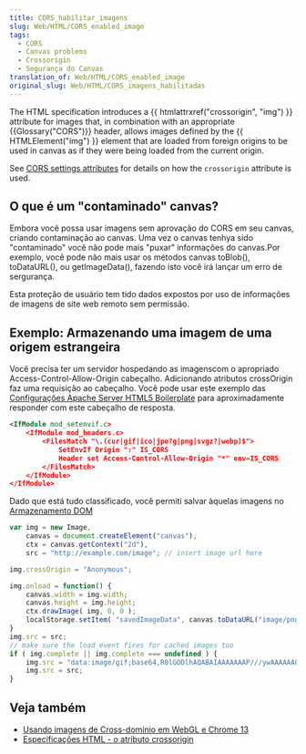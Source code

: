 ```yaml
---
title: CORS_habilitar_imagens
slug: Web/HTML/CORS_enabled_image
tags:
  - CORS
  - Canvas problems
  - Crossorigin
  - Segurança do Canvas
translation_of: Web/HTML/CORS_enabled_image
original_slug: Web/HTML/CORS_imagens_habilitadas
---
```

The HTML specification introduces a {{ htmlattrxref("crossorigin", "img") }} attribute for images that, in combination with an appropriate {{Glossary("CORS")}} header, allows images defined by the {{ HTMLElement("img") }} element that are loaded from foreign origins to be used in canvas as if they were being loaded from the current origin.

See [CORS settings attributes](/en/HTML/CORS_settings_attributes) for details on how the `crossorigin` attribute is used.

## O que é um "contaminado" canvas?

Embora você possa usar imagens sem aprovação do CORS em seu canvas, criando contaminação ao canvas. Uma vez o canvas tenhya sido "contaminado" você não pode mais "puxar" informações do canvas.Por exemplo, você pode não mais usar os métodos canvas toBlob(), toDataURL(), ou getImageData(), fazendo isto você irá lançar um erro de sergurança.

Esta proteção de usuário tem tido dados expostos por uso de informações de imagens de site web remoto sem permissão.

## Exemplo: Armazenando uma imagem de uma origem estrangeira

Você precisa ter um servidor hospedando as imagenscom o apropriado Access-Control-Allow-Origin cabeçalho. Adicionando atributos crossOrigin faz uma requisição ao cabeçalho. Você pode usar este exemplo das [Configurações Apache Server HTML5 Boilerplate](https://github.com/h5bp/server-configs-apache/blob/fc379c45f52a09dd41279dbf4e60ae281110a5b0/src/.htaccess#L36-L53) para aproximadamente responder com este cabeçalho de resposta.

```xml
<IfModule mod_setenvif.c>
    <IfModule mod_headers.c>
        <FilesMatch "\.(cur|gif|ico|jpe?g|png|svgz?|webp)$">
            SetEnvIf Origin ":" IS_CORS
            Header set Access-Control-Allow-Origin "*" env=IS_CORS
        </FilesMatch>
    </IfModule>
</IfModule>
```

Dado que está tudo classificado, você permiti salvar àquelas imagens no [Armazenamento DOM](/pt-BR/docs/Web/Guide/API/DOM/Storage)

```js
var img = new Image,
    canvas = document.createElement("canvas"),
    ctx = canvas.getContext("2d"),
    src = "http://example.com/image"; // insert image url here

img.crossOrigin = "Anonymous";

img.onload = function() {
    canvas.width = img.width;
    canvas.height = img.height;
    ctx.drawImage( img, 0, 0 );
    localStorage.setItem( "savedImageData", canvas.toDataURL("image/png") );
}
img.src = src;
// make sure the load event fires for cached images too
if ( img.complete || img.complete === undefined ) {
    img.src = "data:image/gif;base64,R0lGODlhAQABAIAAAAAAAP///ywAAAAAAQABAAACAUwAOw==";
    img.src = src;
}
```

## Veja também

- [Usando imagens de Cross-domínio em WebGL e Chrome 13](http://blog.chromium.org/2011/07/using-cross-domain-images-in-webgl-and.html)
- [Especificações HTML - o atributo crossorigin](http://whatwg.org/html#attr-img-crossorigin)
